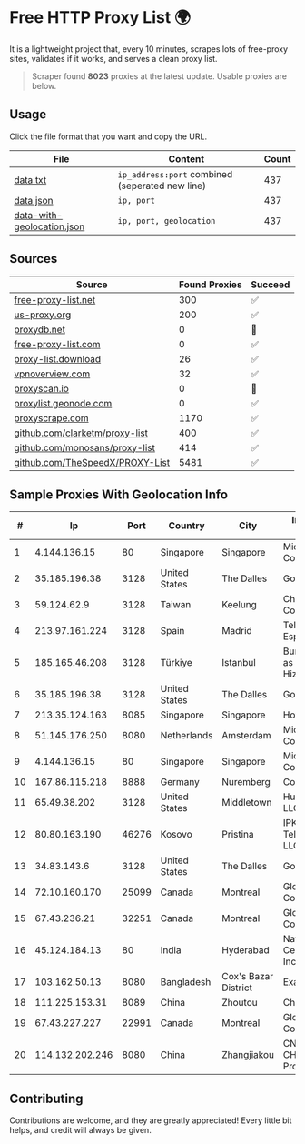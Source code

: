 
# Free HTTP Proxy List 🌍

It is a lightweight project that, every 10 minutes, scrapes lots of free-proxy sites, validates if it works, and serves a clean proxy list.


> Scraper found **8023** proxies at the latest update. Usable proxies are below.

## Usage

Click the file format that you want and copy the URL.


|File|Content|Count|
|----|-------|-----|
|[data.txt](https://raw.githubusercontent.com/themiralay/Proxy-List-World/master/data.txt)|`ip_address:port` combined (seperated new line)|437|
|[data.json](https://raw.githubusercontent.com/themiralay/Proxy-List-World/master/data.json)|`ip, port`|437|
|[data-with-geolocation.json](https://raw.githubusercontent.com/themiralay/Proxy-List-World/master/data-with-geolocation.json)|`ip, port, geolocation`|437|

## Sources

|Source|Found Proxies|Succeed|
|------|-------------|-------|
|[free-proxy-list.net](https://free-proxy-list.net)|300|✅|
|[us-proxy.org](https://www.us-proxy.org)|200|✅|
|[proxydb.net](http://proxydb.net)|0|🚫|
|[free-proxy-list.com](https://free-proxy-list.com/?page=&port=&type%5B%5D=http&type%5B%5D=https&up_time=0&search=Search)|0|✅|
|[proxy-list.download](https://www.proxy-list.download/HTTP)|26|✅|
|[vpnoverview.com](https://vpnoverview.com/privacy/anonymous-browsing/free-proxy-servers)|32|✅|
|[proxyscan.io](https://www.proxyscan.io)|0|🚫|
|[proxylist.geonode.com](https://proxylist.geonode.com/api/proxy-list?limit=300&page=1&sort_by=lastChecked&sort_type=desc&protocols=http,https)|0|✅|
|[proxyscrape.com](https://api.proxyscrape.com/v2/?request=displayproxies&protocol=http&timeout=10000&country=all&ssl=all&anonymity=all)|1170|✅|
|[github.com/clarketm/proxy-list](https://raw.githubusercontent.com/clarketm/proxy-list/master/proxy-list-raw.txt)|400|✅|
|[github.com/monosans/proxy-list](https://raw.githubusercontent.com/monosans/proxy-list/main/proxies/http.txt)|414|✅|
|[github.com/TheSpeedX/PROXY-List](https://raw.githubusercontent.com/TheSpeedX/PROXY-List/master/http.txt)|5481|✅|


## Sample Proxies With Geolocation Info

|#|Ip|Port|Country|City|Internet Service Provider|
|-|--|----|-------|----|-------------------------|
|1|4.144.136.15|80|Singapore|Singapore|Microsoft Corporation|
|2|35.185.196.38|3128|United States|The Dalles|Google LLC|
|3|59.124.62.9|3128|Taiwan|Keelung|Chunghwa Telecom Co., Ltd.|
|4|213.97.161.224|3128|Spain|Madrid|Telefonica de Espana SAU|
|5|185.165.46.208|3128|Türkiye|Istanbul|Burak Buylu trading as BurtiNET Internet Hizmetleri|
|6|35.185.196.38|3128|United States|The Dalles|Google LLC|
|7|213.35.124.163|8085|Singapore|Singapore|HotRoute|
|8|51.145.176.250|8080|Netherlands|Amsterdam|Microsoft Corporation|
|9|4.144.136.15|80|Singapore|Singapore|Microsoft Corporation|
|10|167.86.115.218|8888|Germany|Nuremberg|Contabo GmbH|
|11|65.49.38.202|3128|United States|Middletown|Hurricane Electric LLC|
|12|80.80.163.190|46276|Kosovo|Pristina|IPKO Telecommunications LLC|
|13|34.83.143.6|3128|United States|The Dalles|Google LLC|
|14|72.10.160.170|25099|Canada|Montreal|GloboTech Communications|
|15|67.43.236.21|32251|Canada|Montreal|GloboTech Communications|
|16|45.124.184.13|80|India|Hyderabad|National Informatics Centre Services Incorporated|
|17|103.162.50.13|8080|Bangladesh|Cox's Bazar District|Exabyte Ltd.|
|18|111.225.153.31|8089|China|Zhoutou|China Telecom|
|19|67.43.227.227|22991|Canada|Montreal|GloboTech Communications|
|20|114.132.202.246|8080|China|Zhangjiakou|CNC Group CHINA169 Hebei Province network|



## Contributing

Contributions are welcome, and they are greatly appreciated! Every
little bit helps, and credit will always be given.

